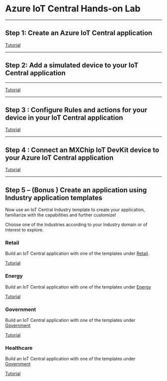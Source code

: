 # Azure IoT Central Hands-on Lab

---

## Step 1: Create an Azure IoT Central application

[Tutorial](https://docs.microsoft.com/en-us/azure/iot-central/core/quick-deploy-iot-central?WT.mc_id=github-blog-dglover)

---

## Step 2: Add a simulated device to your IoT Central application

---

[Tutorial](https://docs.microsoft.com/en-us/azure/iot-central/core/quick-create-pnp-device?WT.mc_id=github-blog-dglover)

---

## Step 3 : Configure Rules and actions for your device in your IoT Central application

[Tutorial](https://docs.microsoft.com/en-us/azure/iot-central/core/quick-configure-rules?WT.mc_id=github-blog-dglover)

---

## Step 4 : Connect an MXChip IoT DevKit device to your Azure IoT Central application 

[Tutorial](https://docs.microsoft.com/en-us/azure/iot-central/core/howto-connect-devkit?WT.mc_id=github-blog-dglover)

---

## Step 5 – (Bonus ) Create an application using Industry application templates

Now use an IoT Central Industry template to create your application, familiarize with the capabilities and further customize!

Choose one of the Industries according to your Industry domain or of interest to explore.

### Retail
	
Build an IoT Central application with one of the templates under [Retail](https://apps.azureiotcentral.com/build/retail). 

[Tutorial](https://docs.microsoft.com/en-us/azure/iot-central/retail/overview-iot-central-retail-pnp?WT.mc_id=github-blog-dglover)

### Energy

Build an IoT Central application with one of the templates under [Energy](https://apps.azureiotcentral.com/build/energy)

[Tutorial](https://docs.microsoft.com/en-us/azure/iot-central/energy/overview-iot-central-energy?WT.mc_id=github-blog-dglover)

### Government

Build an IoT Central application with one of the templates under [Government](https://apps.azureiotcentral.com/build/government)

[Tutorial](https://docs.microsoft.com/en-us/azure/iot-central/government/overview-iot-central-government?WT.mc_id=github-blog-dglover)

### Healthcare

Build an IoT Central application with one of the templates under [Government](https://apps.azureiotcentral.com/build/healthcare)

[Tutorial](https://docs.microsoft.com/en-us/azure/iot-central/healthcare/overview-iot-central-healthcare?WT.mc_id=github-blog-dglover)

